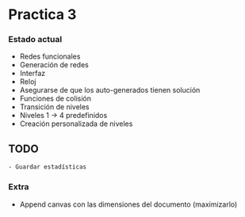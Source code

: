 # Practica 3

### Estado actual

* Redes funcionales
* Generación de redes
* Interfaz
* Reloj
* Asegurarse de que los auto-generados tienen solución
* Funciones de colisión
* Transición de niveles
* Niveles 1 -> 4 predefinidos 
* Creación personalizada de niveles

## TODO

    - Guardar estadísticas

### Extra

* Append canvas con las dimensiones del documento (maximizarlo)
